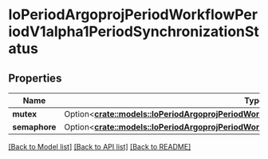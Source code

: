 # IoPeriodArgoprojPeriodWorkflowPeriodV1alpha1PeriodSynchronizationStatus

## Properties

Name | Type | Description | Notes
------------ | ------------- | ------------- | -------------
**mutex** | Option<[**crate::models::IoPeriodArgoprojPeriodWorkflowPeriodV1alpha1PeriodMutexStatus**](io.argoproj.workflow.v1alpha1.MutexStatus.md)> |  | [optional]
**semaphore** | Option<[**crate::models::IoPeriodArgoprojPeriodWorkflowPeriodV1alpha1PeriodSemaphoreStatus**](io.argoproj.workflow.v1alpha1.SemaphoreStatus.md)> |  | [optional]

[[Back to Model list]](../README.md#documentation-for-models) [[Back to API list]](../README.md#documentation-for-api-endpoints) [[Back to README]](../README.md)


